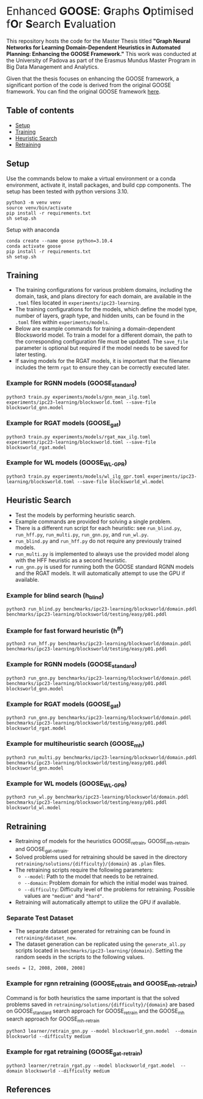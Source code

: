 # <span style="font-weight:normal"> Enhanced **GOOSE**: **G**raphs **O**ptimised f**O**r **S**earch **E**valuation</span>

This repository hosts the code for the Master Thesis titled **"Graph Neural Networks for Learning Domain-Dependent Heuristics in Automated Planning: Enhancing the GOOSE Framework."** This work was conducted at the University of Padova as part of the Erasmus Mundus Master Program in Big Data Management and Analytics.

Given that the thesis focuses on enhancing the GOOSE framework, a significant portion of the code is derived from the original GOOSE framework. You can find the original GOOSE framework [here](https://github.com/DillonZChen/goose).

## Table of contents

- [Setup](#setup)
- [Training](#training)
- [Heuristic Search](#heuristic-search)
- [Retraining](#retraining)

## Setup
Use the commands below to make a virtual environment or a conda environment, activate it, install packages, and build cpp components.
The setup has been tested with python versions 3.10.
```
python3 -m venv venv
source venv/bin/activate
pip install -r requirements.txt
sh setup.sh
```

Setup with anaconda
```
conda create --name goose python=3.10.4
conda activate goose
pip install -r requirements.txt
sh setup.sh
```

## Training
- The training configurations for various problem domains, including the domain, task, and plans directory for each domain, are available in the `.toml` files located in `experiments/ipc23-learning`.
- The training configurations for the models, which define the model type, number of layers, graph type, and hidden units, can be found in the `.toml` files within `experiments/models`.
- Below are example commands for training a domain-dependent Blocksworld model. To train a model for a different domain, the path to the corresponding configuration file must be updated. The `save_file` parameter is optional but required if the model needs to be saved for later testing.
- If saving models for the RGAT models, it is important that the filename includes the term `rgat` to ensure they can be correctly executed later.



### Example for RGNN models (GOOSE<sub>standard</sub>)
```
python3 train.py experiments/models/gnn_mean_ilg.toml experiments/ipc23-learning/blocksworld.toml --save-file blocksworld_gnn.model
```

### Example for RGAT models (GOOSE<sub>gat</sub>)
```
python3 train.py experiments/models/rgat_max_ilg.toml experiments/ipc23-learning/blocksworld.toml --save-file blocksworld_rgat.model
```

### Example for WL models (GOOSE<sub>WL-GPR</sub>)
```
python3 train.py experiments/models/wl_ilg_gpr.toml experiments/ipc23-learning/blocksworld.toml --save-file blocksworld_wl.model
```


## Heuristic Search
- Test the models by performing heuristic search.
- Example commands are provided for solving a single problem.
- There is a different run script for each heuristic: see `run_blind.py`, `run_hff.py`, `run_multi.py`, `run_gnn.py`, and `run_wl.py`.
- `run_blind.py` and `run_hff.py` do not require any previously trained models.
- `run_multi.py` is implemented to always use the provided model along with the HFF heuristic as a second heuristic.
- `run_gnn.py` is used for running both the GOOSE standard RGNN models and the RGAT models. It will automatically attempt to use the GPU if available.


### Example for blind search (h<sub>blind</sub>)
```
python3 run_blind.py benchmarks/ipc23-learning/blocksworld/domain.pddl benchmarks/ipc23-learning/blocksworld/testing/easy/p01.pddl
```

### Example for fast forward heuristic (h<sup>ff</sup>)
```
python3 run_hff.py benchmarks/ipc23-learning/blocksworld/domain.pddl benchmarks/ipc23-learning/blocksworld/testing/easy/p01.pddl
```

### Example for RGNN models (GOOSE<sub>standard</sub>)
```
python3 run_gnn.py benchmarks/ipc23-learning/blocksworld/domain.pddl benchmarks/ipc23-learning/blocksworld/testing/easy/p01.pddl blocksworld_gnn.model
```

### Example for RGAT models (GOOSE<sub>gat</sub>)
```
python3 run_gnn.py benchmarks/ipc23-learning/blocksworld/domain.pddl benchmarks/ipc23-learning/blocksworld/testing/easy/p01.pddl blocksworld_rgat.model
```

### Example for multiheuristic search (GOOSE<sub>mh</sub>)
```
python3 run_multi.py benchmarks/ipc23-learning/blocksworld/domain.pddl benchmarks/ipc23-learning/blocksworld/testing/easy/p01.pddl blocksworld_gnn.model
```

### Example for WL models (GOOSE<sub>WL-GPR</sub>)
```
python3 run_wl.py benchmarks/ipc23-learning/blocksworld/domain.pddl benchmarks/ipc23-learning/blocksworld/testing/easy/p01.pddl blocksworld_wl.model
```

## Retraining

- Retraining of models for the heuristics GOOSE<sub>retrain</sub>, GOOSE<sub>mh-retrain</sub>, and GOOSE<sub>gat-retrain</sub>.
- Solved problems used for retraining should be saved in the directory `retraining/solutions/{difficulty}/{domain}` as `.plan` files.
- The retraining scripts require the following parameters:
  - `--model`: Path to the model that needs to be retrained.
  - `--domain`: Problem domain for which the initial model was trained.
  - `--difficulty`: Difficulty level of the problems for retraining. Possible values are `"medium"` and `"hard"`.
- Retraining will automatically attempt to utilize the GPU if available.

### Separate Test Dataset
- The separate dataset generated for retraining can be found in `retraining/dataset_new`.
- The dataset generation can be replicated using the `generate_all.py` scripts located in `benchmarks/ipc23-learning/{domain}`. Setting the random seeds in the scripts to the following values.

```
seeds = [2, 2008, 2008, 2008]
```

### Example for rgnn retraining (GOOSE<sub>retrain</sub> and GOOSE<sub>mh-retrain</sub>)
Command is for both heuristics the same important is that the solved problems saved in `retraining/solutions/{difficulty}/{domain}` are based on GOOSE<sub>standard</sub> search approach for GOOSE<sub>retrain</sub> and the GOOSE<sub>mh</sub> search approach for GOOSE<sub>mh-retrain</sub>

```
python3 learner/retrain_gnn.py --model blocksworld_gnn.model  --domain blocksworld --difficulty medium
```

### Example for rgat retraining (GOOSE<sub>gat-retrain</sub>)
```
python3 learner/retrain_rgat.py --model blocksworld_rgat.model  --domain blocksworld --difficulty medium
```


## References

